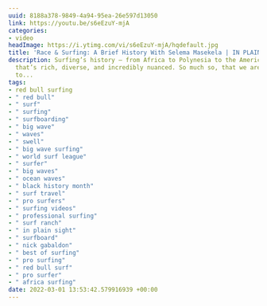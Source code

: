 ```yaml
---
uuid: 8188a378-9849-4a94-95ea-26e597d13050
link: https://youtu.be/s6eEzuY-mjA
categories:
- video
headImage: https://i.ytimg.com/vi/s6eEzuY-mjA/hqdefault.jpg
title: 'Race & Surfing: A Brief History With Selema Masekela | IN PLAIN SIGHT'
description: Surfing’s history – from Africa to Polynesia to the Americas – is one
  that’s rich, diverse, and incredibly nuanced. So much so, that we are only beginning
  to...
tags:
- red bull surfing
- " red bull"
- " surf"
- " surfing"
- " surfboarding"
- " big wave"
- " waves"
- " swell"
- " big wave surfing"
- " world surf league"
- " surfer"
- " big waves"
- " ocean waves"
- " black history month"
- " surf travel"
- " pro surfers"
- " surfing videos"
- " professional surfing"
- " surf ranch"
- " in plain sight"
- " surfboard"
- " nick gabaldon"
- " best of surfing"
- " pro surfing"
- " red bull surf"
- " pro surfer"
- " africa surfing"
date: 2022-03-01 13:53:42.579916939 +00:00
---
```

